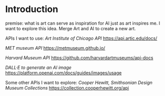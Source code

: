 # Introduction
premise: what is art can serve as inspiration for AI just as art inspires me. I want to explore this idea.
Merge Art and AI to create a new art. 

APIs I want to use:
*Art Institute of Chicago API*
https://api.artic.edu/docs/

*MET museum API* 
https://metmuseum.github.io/

*Harvard Museum API* 
https://github.com/harvardartmuseums/api-docs

*DALL·E to generate an AI image*
https://platform.openai.com/docs/guides/images/usage

Some other APIs I want to explore:
*Cooper Hewitt, Smithsonian Design Museum Collections*
https://collection.cooperhewitt.org/api
